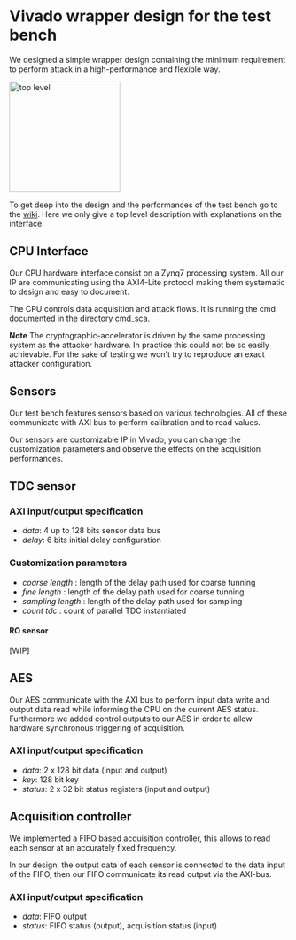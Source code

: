 # Vivado wrapper design for the test bench

We designed a simple wrapper design containing the minimum requirement to perform attack in a high-performance and flexible way.

<img src="https://github.com/samiBendou/sca_framework/raw/master/media/img/sca_vivado_wrapper.png" alt="top level" style="width:200px;"/>


To get deep into the design and the performances of the test bench go to the [wiki](https://github.com/samiBendou/sca_framework/wiki). Here we only give a top level description with explanations on the interface.

## CPU Interface

Our CPU hardware interface consist on a Zynq7 processing system.
All our IP are communicating using the AXI4-Lite protocol making them systematic to design and easy to document.

The CPU controls data acquisition and attack flows. It is running the cmd documented in the directory [cmd_sca](https://github.com/samiBendou/sca_framework/cmd_sca).

**Note** The cryptographic-accelerator is driven by the same processing system as the attacker hardware. In practice this could not be so easily achievable. 
For the sake of testing we won't try to reproduce an exact attacker configuration.

## Sensors

Our test bench features sensors based on various technologies. All of these communicate with AXI bus to perform calibration and to read values.

Our sensors are customizable IP in Vivado, you can change the customization parameters and observe the effects on the acquisition performances.

## TDC sensor

### AXI input/output specification

- *data*: 4 up to 128 bits sensor data bus
- *delay*: 6 bits initial delay configuration

### Customization parameters

- *coarse length* : length of the delay path used for coarse tunning
- *fine length* : length of the delay path used for coarse tunning
- *sampling length* : length of the delay path used for sampling
- *count tdc* : count of parallel TDC instantiated

#### RO sensor
[WIP]

## AES

Our AES communicate with the AXI bus to perform input data write and output data read while informing the CPU on the current AES status. 
Furthermore we added control outputs to our AES in order to allow hardware synchronous triggering of acquisition.

### AXI input/output specification

- *data*: 2 x 128 bit data (input and output)
- *key*: 128 bit key
- *status*: 2 x 32 bit status registers (input and output)

## Acquisition controller

We implemented a FIFO based acquisition controller, this allows to read each sensor at an accurately fixed frequency.

In our design, the output data of each sensor is connected to the data input of the FIFO, then our FIFO communicate its read output via the AXI-bus.

### AXI input/output specification

- *data*: FIFO output
- *status*: FIFO status (output), acquisition status (input)

